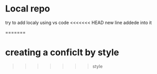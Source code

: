 # Local repo 
 try to add localy using vs code 
<<<<<<< HEAD
 new line addede into it 
 
=======
 # creating a conficlt by style
>>>>>>> style
